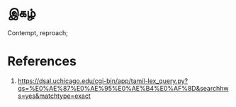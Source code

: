 # இகழ்
Contempt, reproach;


# References
1. https://dsal.uchicago.edu/cgi-bin/app/tamil-lex_query.py?qs=%E0%AE%87%E0%AE%95%E0%AE%B4%E0%AF%8D&searchhws=yes&matchtype=exact
